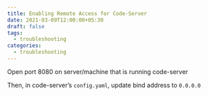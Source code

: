```yaml
---
title: Enabling Remote Access for Code-Server
date: 2021-03-09T12:00:00+05:30
draft: false
tags:
  - troubleshooting
categories:
  - troubleshooting
---
```

Open port 8080 on server/machine that is running code-server

Then, in code-server’s `config.yaml`, update bind address to `0.0.0.0`